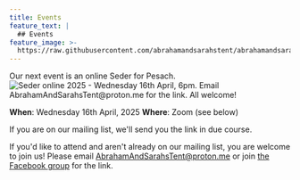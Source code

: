 ```yaml
---
title: Events
feature_text: |
  ## Events
feature_image: >-
  https://raw.githubusercontent.com/abrahamandsarahstent/abrahamandsarahstent.github.io/main/images/tent.png
---
```


Our next event is an online Seder for Pesach.
![Seder online 2025 - Wednesday 16th April, 6pm. Email AbrahamAndSarahsTent@proton.me for the link. All welcome!](http://abrahamandsarahstent.github.io/images/IMG_0622.png)

**When**: Wednesday 16th April, 2025
**Where**: Zoom (see below)

If you are on our mailing list, we'll send you the link in due course.

If you'd like to attend and aren't already on our mailing list, you are welcome to join us! Please email [AbrahamAndSarahsTent@proton.me](mailto:AbrahamAndSarahsTent@proton.me) or join [the Facebook group](https://www.facebook.com/groups/557302445794217) for the link.

